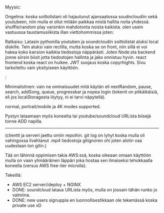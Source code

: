Myysic:

Ongelma:
koska soittolistani oli hajautunut ajansaatossa soudncloudiin sekä youtubeen, niin mulla ei ollut mitään paikkaa mistä hallita noita yhdessä. shuffle/random play varsinkin mahdotonta noista kaikista. olen usein vastuussa taustamusiikista illan viettohommissa joten:

Ratkaisu:
Latasin pythonilla youtuben ja soundcloudin soittolistat aluksi local diskille. Tein aluksi vain rectilla, mutta koska se on front, niin sillä ei voi hakea koko kansion kaikkia tiedostoja näppärästi. Joten Node:sta backend jonne siirsin biisit jotta tiedostojen hallinta ja jako onnistuu hyvin. react frontend koska react on huikee. JWT suojaus koska copyrhights. Sivu tarkoitettu vain yksityiseen käyttöön.

:

Minimalistinen: vain ne ominaisuudet mitä käytän eli nextRandom, pause, search, addSong, queue, progressbar ja nopea login (tokenit on pitkäikäisiä, eli jos localStoragesta löytyy, ni ei tarvi näpytellä).

normal, portrait/mobile ja 4K modes supported.

Pystyn lataamaan myös koneelta tai youtube/soundcloud URLista biisejä tonne ADD napilla.

---

(clientti ja serveri jaettu omiin repoihin. git log on lyhyt koska mulla oli vahingossa livahtanut .mp4 tiedostoja gitignoren ohi joten alotin vaa uudestaan ton gitin.)

Tää on lähinnä oppimisen takia AWS:ssä, koska oikeaan omaan käyttöön mulla on vaan ylimääräinen läppäri joka hostaa sen ilmaiseksi tehokkaalla koneella (versus AWS free-tier microlla).

Tekeillä:

- AWS EC2 serveri/deploy + NGINX
- DONE: soundcloud lataus URLista myös, mulla on jossain tähän runko jo valmiina.
- DONE: new users signuppia en luonnollisestikkaan ole tekemässä koska private use xD
